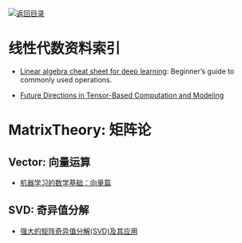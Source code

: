 [![返回目录](https://user-images.githubusercontent.com/5803001/38079637-ff0abcf0-3371-11e8-9b76-ad651620afc7.jpg)](https://github.com/wx-chevalier/Awesome-Lists)

# 线性代数资料索引

* [Linear algebra cheat sheet for deep learning](https://parg.co/bCB): Beginner’s guide to commonly used operations.

* [Future Directions in Tensor-Based Computation and Modeling](http://www.cs.cornell.edu/CV/TenWork/FinalReport.pdf)

# MatrixTheory: 矩阵论

## Vector: 向量运算

* [机器学习的数学基础：向量篇](http://hahack.com/math/math-vector/)

## SVD: 奇异值分解

* [强大的矩阵奇异值分解(SVD)及其应用](http://www.cnblogs.com/LeftNotEasy/archive/2011/01/19/svd-and-applications.html)
